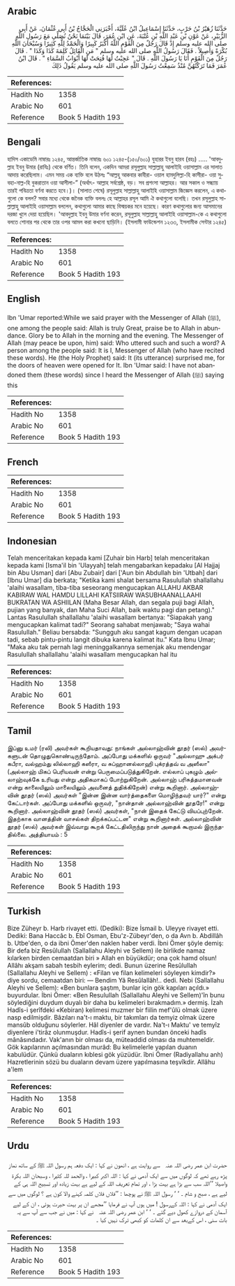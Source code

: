 ## Arabic


<div dir="rtl" lang="ar" style={{fontSize:'larger',backgroundColor:'#f8f9fa',padding:20}}>
حَدَّثَنَا زُهَيْرُ بْنُ حَرْبٍ، حَدَّثَنَا إِسْمَاعِيلُ ابْنُ عُلَيَّةَ، أَخْبَرَنِي الْحَجَّاجُ بْنُ أَبِي عُثْمَانَ، عَنْ أَبِي الزُّبَيْرِ، عَنْ عَوْنِ بْنِ عَبْدِ اللَّهِ بْنِ عُتْبَةَ، عَنِ ابْنِ عُمَرَ، قَالَ بَيْنَمَا نَحْنُ نُصَلِّي مَعَ رَسُولِ اللَّهِ صلى الله عليه وسلم إِذْ قَالَ رَجُلٌ مِنَ الْقَوْمِ اللَّهُ أَكْبَرُ كَبِيرًا وَالْحَمْدُ لِلَّهِ كَثِيرًا وَسُبْحَانَ اللَّهِ بُكْرَةً وَأَصِيلاً ‏.‏ فَقَالَ رَسُولُ اللَّهِ صلى الله عليه وسلم ‏"‏ مَنِ الْقَائِلُ كَلِمَةَ كَذَا وَكَذَا ‏"‏ ‏.‏ قَالَ رَجُلٌ مِنَ الْقَوْمِ أَنَا يَا رَسُولَ اللَّهِ ‏.‏ قَالَ ‏"‏ عَجِبْتُ لَهَا فُتِحَتْ لَهَا أَبْوَابُ السَّمَاءِ ‏"‏ ‏.‏ قَالَ ابْنُ عُمَرَ فَمَا تَرَكْتُهُنَّ مُنْذُ سَمِعْتُ رَسُولَ اللَّهِ صلى الله عليه وسلم يَقُولُ ذَلِكَ ‏
</div>
<div style={{backgroundColor:'#f8f9fa',padding:20, marginBottom: 10}}><table> <thead> <tr> <th>References:</th> <th></th> </tr> </thead> <tbody><tr><td>Hadith No</td><td>1358</td></tr><tr><td>Arabic No</td><td>601</td></tr><tr><td>Reference</td><td>Book 5 Hadith 193</td></tr></tbody></table></div>

## Bengali


<div dir="ltr" lang="bn" style={{fontSize:'larger',backgroundColor:'#f8f9fa',padding:20}}>
হাদিস একাডেমি নাম্বারঃ ১২৪৫, আন্তর্জাতিক নাম্বারঃ ৬০১ ১২৪৫-(১৫০/৬০১) যুহারর ইবনু হারব (রহঃ) ..... 'আবদুল্লাহ ইবনু উমার (রাযিঃ) থেকে বর্ণিত। তিনি বলেন, একদিন আমরা রসূলুল্লাহ সাল্লাল্লাহু আলাইহি ওয়াসাল্লাম এর সালাত আদায় করেছিলাম। এমন সময় এক ব্যক্তি বলে উঠলঃ “আল্লহু আকবার কাবীরা- ওয়াল হামদুলিল্লা-হি কাসীরা- ওয়া সুবহা-নাল্ল-হি বুকরাতান ওয়া আসীলা-” (অর্থাৎ- আল্লাহ সর্বশ্রেষ্ঠ, বড়। সব প্রশংসা আল্লাহর। আর সকাল ও সন্ধ্যায় তারই পবিত্রতা বর্ণনা করতে হবে।)। (সালাত শেষে) রসূলুল্লাহ সাল্লাল্লাহু আলাইহি ওয়াসাল্লাম জিজ্ঞেস করলেন, এ কথাগুলো কে বলল? সবার মধ্যে থেকে জনৈক ব্যক্তি বললঃ হে আল্লাহর রসূল আমি ঐ কথাগুলো বলেছি। তখন রসূলুল্লাহ সাল্লাল্লাহু আলাইহি ওয়াসাল্লাম বললেন, কথাগুলো আমার কাছে বিস্ময়কর মনে হয়েছে। কারণ কথাগুলোর জন্য আসমানের দরজা খুলে দেয়া হয়েছিল। 'আবদুল্লাহ ইবনু উমার বর্ণনা করেন, রসূলুল্লাহ সাল্লাল্লাহু আলাইহি ওয়াসাল্লাম-কে এ কথাগুলো বলতে শোনার পর থেকে তার ওপর আমল করা কখনো ছাড়িনি। (ইসলামী ফাউন্ডেশন ১২৩৩, ইসলামীক সেন্টার ১২৪৫)
</div>
<div style={{backgroundColor:'#f8f9fa',padding:20, marginBottom: 10}}><table> <thead> <tr> <th>References:</th> <th></th> </tr> </thead> <tbody><tr><td>Hadith No</td><td>1358</td></tr><tr><td>Arabic No</td><td>601</td></tr><tr><td>Reference</td><td>Book 5 Hadith 193</td></tr></tbody></table></div>

## English


<div dir="ltr" lang="en" style={{fontSize:'larger',backgroundColor:'#f8f9fa',padding:20}}>
Ibn 'Umar reported:While we said prayer with the Messenger of Allah (ﷺ), one among the people said: Allah is truly Great, praise be to Allah in abundance. Glory be to Allah in the morning and the evening. The Messenger of Allah (may peace be upon, him) said: Who uttered such and such a word? A person among the people said: It is I, Messenger of Allah (who have recited these words). He (the Holy Prophet) said: It (its utterance) surprised me, for the doors of heaven were opened for It. Ibn 'Umar said: I have not abandoned them (these words) since I heard the Messenger of Allah (ﷺ) saying this
</div>
<div style={{backgroundColor:'#f8f9fa',padding:20, marginBottom: 10}}><table> <thead> <tr> <th>References:</th> <th></th> </tr> </thead> <tbody><tr><td>Hadith No</td><td>1358</td></tr><tr><td>Arabic No</td><td>601</td></tr><tr><td>Reference</td><td>Book 5 Hadith 193</td></tr></tbody></table></div>

## French


<div dir="ltr" lang="fr" style={{fontSize:'larger',backgroundColor:'#f8f9fa',padding:20}}>

</div>
<div style={{backgroundColor:'#f8f9fa',padding:20, marginBottom: 10}}><table> <thead> <tr> <th>References:</th> <th></th> </tr> </thead> <tbody><tr><td>Hadith No</td><td>1358</td></tr><tr><td>Arabic No</td><td>601</td></tr><tr><td>Reference</td><td>Book 5 Hadith 193</td></tr></tbody></table></div>

## Indonesian


<div dir="ltr" lang="id" style={{fontSize:'larger',backgroundColor:'#f8f9fa',padding:20}}>
Telah menceritakan kepada kami [Zuhair bin Harb] telah menceritakan kepada kami [Isma'il bin 'Ulayyah] telah mengabarkan kepadaku [Al Hajjaj bin Abu Usman] dari [Abu Zubair] dari ['Aun bin Abdullah bin 'Utbah] dari [Ibnu Umar] dia berkata; "Ketika kami shalat bersama Rasulullah shallallahu 'alaihi wasallam, tiba-tiba seseorang mengucapkan ALLAHU AKBAR KABIRAW WAL HAMDU LILLAHI KATSIIRAW WASUBHAANALLAAHI BUKRATAN WA ASHIILAN (Maha Besar Allah, dan segala puji bagi Allah, pujian yang banyak, dan Maha Suci Allah, baik waktu pagi dan petang)." Lantas Rasulullah shallallahu 'alaihi wasallam bertanya: "Siapakah yang mengucapkan kalimat tadi?" Seorang sahabat menjawab; "Saya wahai Rasulullah." Beliau bersabda: "Sungguh aku sangat kagum dengan ucapan tadi, sebab pintu-pintu langit dibuka karena kalimat itu." Kata Ibnu Umar; "Maka aku tak pernah lagi meninggalkannya semenjak aku mendengar Rasulullah shallallahu 'alaihi wasallam mengucapkan hal itu
</div>
<div style={{backgroundColor:'#f8f9fa',padding:20, marginBottom: 10}}><table> <thead> <tr> <th>References:</th> <th></th> </tr> </thead> <tbody><tr><td>Hadith No</td><td>1358</td></tr><tr><td>Arabic No</td><td>601</td></tr><tr><td>Reference</td><td>Book 5 Hadith 193</td></tr></tbody></table></div>

## Tamil


<div dir="ltr" lang="ta" style={{fontSize:'larger',backgroundColor:'#f8f9fa',padding:20}}>
இப்னு உமர் (ரலி) அவர்கள் கூறியதாவது: நாங்கள் அல்லாஹ்வின் தூதர் (ஸல்) அவர்களுடன் தொழுதுகொண்டிருந்தோம். அப்போது மக்களில் ஒருவர் "அல்லாஹு அக்பர் கபீரா, வல்ஹம்து லில்லாஹி கஸீரா, வ சுப்ஹானல்லாஹி புக்ரத்தவ் வ அஸீலா" (அல்லாஹ் மிகப் பெரியவன் என்று பெருமைப்படுத்துகிறேன். எல்லாப் புகழும் அல்லாஹ்வுக்கே உரியது என்று அதிகமாகப் போற்றுகிறேன். அல்லாஹ் பரிசுத்தமானவன் என்று காலையிலும் மாலையிலும் அவனைத் துதிக்கிறேன்) என்று கூறினார். அல்லாஹ்வின் தூதர் (ஸல்) அவர்கள் "இன்ன இன்ன வார்த்தைகளை மொழிந்தவர் யார்?" என்று கேட்டார்கள். அப்போது மக்களில் ஒருவர், "நான்தான் அல்லாஹ்வின் தூதரே!" என்று கூறினார். அல்லாஹ்வின் தூதர் (ஸல்) அவர்கள், "நான் இதைக் கேட்டு வியப்புற்றேன். இதற்காக வானத்தின் வாசல்கள் திறக்கப்பட்டன" என்று கூறினார்கள். அல்லாஹ்வின் தூதர் (ஸல்) அவர்கள் இவ்வாறு கூறக் கேட்டதிலிருந்து நான் அதைக் கூறாமல் இருந்ததில்லை. அத்தியாயம் : 5
</div>
<div style={{backgroundColor:'#f8f9fa',padding:20, marginBottom: 10}}><table> <thead> <tr> <th>References:</th> <th></th> </tr> </thead> <tbody><tr><td>Hadith No</td><td>1358</td></tr><tr><td>Arabic No</td><td>601</td></tr><tr><td>Reference</td><td>Book 5 Hadith 193</td></tr></tbody></table></div>

## Turkish


<div dir="ltr" lang="tr" style={{fontSize:'larger',backgroundColor:'#f8f9fa',padding:20}}>
Bize Züheyr b. Harb rivayet etti. (Dediki): Bize İsmail b. Uleyye rivayet etti. Dediki: Bana Haccâc b. Ebî Osman, Ebu'z-Zübeyr'den, o da Avn b. Abdillâh b. Utbe'den, o da ibni Ömer'den naklen haber verdi. İbni Ömer şöyle demiş: Bir defa biz Resûlullah (Sallallahu Aleyhi ve Sellem) ile birlikde namaz kılarken birden cemaatdan biri » Allah en büyükdür; ona çok hamd olsun! Allâhı akşam sabah tesbih eylerim; dedi. Bunun üzerine Resûlullah (Sallallahu Aleyhi ve Sellem) : «Filan ve filan kelimeleri söyleyen kimdir?» diye sordu, cemaatdan biri: — Bendim Yâ Resûlallâh!.. dedi. Nebi (Sallallahu Aleyhi ve Sellem): «Ben bunlara şaştım, bunlar için gök kapıları açıldı.» buyurdular. İbni Ömer: «Ben Resulullah (Sallallahu Aleyhi ve Sellem)'în bunu söylediğini duydum duyalı bir daha bu kelimeleri bırakmadım.» dermiş. İzah Hadîs-i şerîfdeki «Kebiran) kelimesi muzmer bir fiilin mef'ûlü olmak üzere nasp edilmişdir. Bâzıları na't-ı maktu, bir takımları da temyiz olmak üzere mansûb olduğunu söylerler. Hâl diyenler de vardır. Na't-ı Maktu' ve temyîz diyenlere i'tirâz olunmuşdur. Hadîs-i şerif aynen bundan önceki hadîs mânâsındadır. Vak'anın bir olması da, müteaddid olması da muhtemeldir. Gök kapılarının açılmasından murâd: Bu kelimelerle yapılan duanın kabulüdür. Çünkü duaların kıblesi gök yüzüdür. îbni Ömer (Radiyallahu anh) Hazretlerinin sözü bu duaların devam üzere yapılmasına teşvîkdir. Allâhu a'lem
</div>
<div style={{backgroundColor:'#f8f9fa',padding:20, marginBottom: 10}}><table> <thead> <tr> <th>References:</th> <th></th> </tr> </thead> <tbody><tr><td>Hadith No</td><td>1358</td></tr><tr><td>Arabic No</td><td>601</td></tr><tr><td>Reference</td><td>Book 5 Hadith 193</td></tr></tbody></table></div>

## Urdu


<div dir="rtl" lang="ur" style={{fontSize:'larger',backgroundColor:'#f8f9fa',padding:20}}>
حضرت ابن عمر ‌رضی ‌اللہ ‌عنہ ‌ ‌ سے روایت ہے ، انھون نے کہا : ایک دفعہ ہم رسول اللہ ﷺ کے ساتھ نماز پڑھ رہے تھے کہ لوگوں میں سے ایک آدمی نے کہا : اللہ اکبر کبیرا ، والحمد للہ کثیرا ، وسبحان اللہ بکرۃ واصیلا ’’اللہ سب سے بڑا ہے بہت بڑا ، اور تمام تعریف اللہ کے لیے ہے بہت زیادہ اور تسبیح اللہ ہی کے لیے ہے ، صبح و شام ۔ ‘ ‘ رسول اللہ ﷺ نے پوچھا : ’’فلاں فلاں کلمہ کہنے والا کون ہے ؟ لوگوں میں سے ایک آدمی نے کہا : اللہ کےرسول ! میں ہوں آپ نے فرمایا ’’مجھے ان پر بہت حیرت ہوئی ، ان کے لیے آسمان کے دروازے کھول دیے گئے ۔ ‘ ‘ ابن عمر ‌رضی ‌اللہ ‌عنہ ‌ ‌ نے کہا : میں نے جب سے آپ سے یہ بات سنی ، اس کےبعد سے ان کلمات کو کبھی ترک نہیں کیا ۔
</div>
<div style={{backgroundColor:'#f8f9fa',padding:20, marginBottom: 10}}><table> <thead> <tr> <th>References:</th> <th></th> </tr> </thead> <tbody><tr><td>Hadith No</td><td>1358</td></tr><tr><td>Arabic No</td><td>601</td></tr><tr><td>Reference</td><td>Book 5 Hadith 193</td></tr></tbody></table></div>